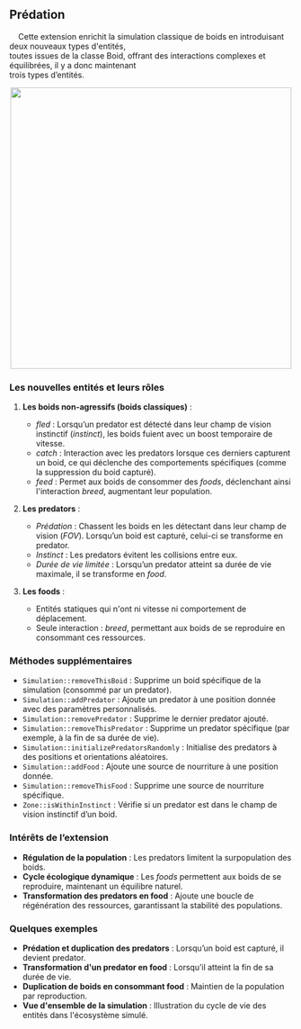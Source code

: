 ## **Prédation**
&nbsp;&nbsp;&nbsp;&nbsp;Cette extension enrichit la simulation classique de boids en introduisant deux nouveaux types
d'entités,  
toutes issues de la classe Boid, offrant des interactions complexes et équilibrées, il y a donc
maintenant  
trois types d’entités.  


<p align="center">
    <img src="https://github.com/user-attachments/assets/3881d621-200f-4d4a-a3fe-123c97a08535" width="500">
</p>


### **Les nouvelles entités et leurs rôles**

1. **Les boids non-agressifs (boids classiques)** :
   - *fled* : Lorsqu’un predator est détecté dans leur champ de vision instinctif (*instinct*), les boids fuient avec un boost temporaire de vitesse.
   - *catch* : Interaction avec les predators lorsque ces derniers capturent un boid, ce qui déclenche des comportements spécifiques (comme la suppression du boid capturé).
   - *feed* : Permet aux boids de consommer des *foods*, déclenchant ainsi l'interaction *breed*, augmentant leur population.

2. **Les predators** :
   - *Prédation* : Chassent les boids en les détectant dans leur champ de vision (*FOV*). Lorsqu’un boid est capturé, celui-ci se transforme en predator.
   - *Instinct* : Les predators évitent les collisions entre eux.
   - *Durée de vie limitée* : Lorsqu’un predator atteint sa durée de vie maximale, il se transforme en *food*.

3. **Les foods** :
   - Entités statiques qui n'ont ni vitesse ni comportement de déplacement.
   - Seule interaction : *breed*, permettant aux boids de se reproduire en consommant ces ressources.

### **Méthodes supplémentaires**

- `Simulation::removeThisBoid` : Supprime un boid spécifique de la simulation (consommé par un predator).
- `Simulation::addPredator` : Ajoute un predator à une position donnée avec des paramètres personnalisés.
- `Simulation::removePredator` : Supprime le dernier predator ajouté.
- `Simulation::removeThisPredator` : Supprime un predator spécifique (par exemple, à la fin de sa durée de vie).
- `Simulation::initializePredatorsRandomly` : Initialise des predators à des positions et orientations aléatoires.
- `Simulation::addFood` : Ajoute une source de nourriture à une position donnée.
- `Simulation::removeThisFood` : Supprime une source de nourriture spécifique.
- `Zone::isWithinInstinct` : Vérifie si un predator est dans le champ de vision instinctif d’un boid.

### **Intérêts de l’extension**

- **Régulation de la population** : Les predators limitent la surpopulation des boids.
- **Cycle écologique dynamique** : Les *foods* permettent aux boids de se reproduire, maintenant un équilibre naturel.
- **Transformation des predators en food** : Ajoute une boucle de régénération des ressources, garantissant la stabilité des populations.

### **Quelques exemples**

- **Prédation et duplication des predators** : Lorsqu’un boid est capturé, il devient predator.
- **Transformation d'un predator en food** : Lorsqu’il atteint la fin de sa durée de vie.
- **Duplication de boids en consommant food** : Maintien de la population par reproduction.
- **Vue d'ensemble de la simulation** : Illustration du cycle de vie des entités dans l'écosystème simulé.
